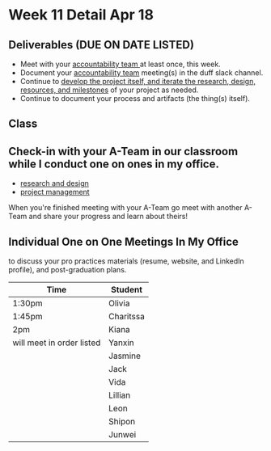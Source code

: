# Week 11 Detail Apr 18

## Deliverables (DUE ON DATE LISTED)

* Meet with your [accountability team ](../assignments/accountability\_partner.md)at least once, this week.&#x20;
* Document your [accountability team](../assignments/accountability\_partner.md) meeting(s) in the duff slack channel.
* Continue to [develop the project itself, and iterate the research, design, resources, and milestones](../assignments/project\_plan.md) of your project as needed.
* Continue to document your process and artifacts (the thing(s) itself).

## Class

## Check-in with your A-Team in our classroom while I conduct one on ones in my office.&#x20;

* [research and design](../assignments/project\_plan.md)
* [project management](../assignments/website.md)

When you're finished meeting with your A-Team go meet with another A-Team and share your progress and learn about theirs!

## Individual One on One Meetings In My Office

to discuss your pro practices materials (resume, website, and LinkedIn profile), and post-graduation plans.&#x20;

| Time                      | Student   |
| ------------------------- | --------- |
| 1:30pm                    | Olivia    |
| 1:45pm                    | Charitssa |
| 2pm                       | Kiana     |
| will meet in order listed | Yanxin    |
|                           | Jasmine   |
|                           | Jack      |
|                           | Vida      |
|                           | Lillian   |
|                           | Leon      |
|                           | Shipon    |
|                           | Junwei    |

